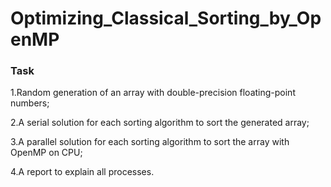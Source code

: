 # Optimizing_Classical_Sorting_by_OpenMP
### Task

1.Random generation of an array with double-precision floating-point numbers;

2.A serial solution for each sorting algorithm to sort the generated array;

3.A parallel solution for each sorting algorithm to sort the array with OpenMP on CPU;

4.A report to explain all processes.


